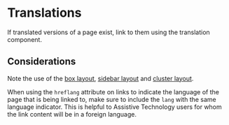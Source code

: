 # Translations

If translated versions of a page exist, link to them using the translation component.

<example title="Translations" src="components/translations.html.twig" />

## Considerations

Note the use of the [box layout](../layouts/box.md), [sidebar layout](../layouts/sidebar.md) and [cluster layout](../layouts/cluster.md).

When using the `hreflang` attribute on links to indicate the language of the page that is being linked to, make sure to include the `lang` with the same language indicator. This is helpful to Assistive Technology users for whom the link content will be in a foreign language.